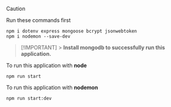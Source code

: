 > [!CAUTION]
> Run these commands first
>
> ```shell
> npm i dotenv express mongoose bcrypt jsonwebtoken
> npm i nodemon --save-dev
> ```

> [!IMPORTANT] > **Install mongodb to successfully run this application.**

To run this application with **node**

```shell
npm run start
```

To run this application with **nodemon**

```shell
npm run start:dev
```
